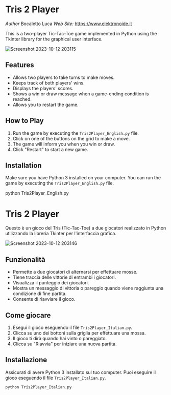 # Tris 2 Player

*Author* Bocaletto Luca
*Web Site:* https://www.elektronoide.it

This is a two-player Tic-Tac-Toe game implemented in Python using the Tkinter library for the graphical user interface.

![Screenshot 2023-10-12 203115](https://github.com/elektronoide/Tris2Player/assets/134635227/d7b624da-efc0-469b-b52f-4bb84fea6a40)

## Features

- Allows two players to take turns to make moves.
- Keeps track of both players' wins.
- Displays the players' scores.
- Shows a win or draw message when a game-ending condition is reached.
- Allows you to restart the game.

## How to Play

1. Run the game by executing the `Tris2Player_English.py` file.
2. Click on one of the buttons on the grid to make a move.
3. The game will inform you when you win or draw.
4. Click "Restart" to start a new game.

## Installation

Make sure you have Python 3 installed on your computer. You can run the game by executing the `Tris2Player_English.py` file.

python Tris2Player_English.py

# Tris 2 Player

Questo è un gioco del Tris (Tic-Tac-Toe) a due giocatori realizzato in Python utilizzando la libreria Tkinter per l'interfaccia grafica.

![Screenshot 2023-10-12 203146](https://github.com/elektronoide/Tris2Player/assets/134635227/49c694c5-af35-490a-a777-5cf32b9042cb)

## Funzionalità

- Permette a due giocatori di alternarsi per effettuare mosse.
- Tiene traccia delle vittorie di entrambi i giocatori.
- Visualizza il punteggio dei giocatori.
- Mostra un messaggio di vittoria o pareggio quando viene raggiunta una condizione di fine partita.
- Consente di riavviare il gioco.

## Come giocare

1. Esegui il gioco eseguendo il file `Tris2Player_Italian.py`.
2. Clicca su uno dei bottoni sulla griglia per effettuare una mossa.
3. Il gioco ti dirà quando hai vinto o pareggiato.
4. Clicca su "Riavvia" per iniziare una nuova partita.

## Installazione

Assicurati di avere Python 3 installato sul tuo computer. Puoi eseguire il gioco eseguendo il file `Tris2Player_Italian.py`.

```bash
python Tris2Player_Italian.py

